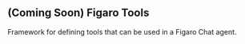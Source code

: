 ## (Coming Soon) Figaro Tools

Framework for defining tools that can be used in a Figaro Chat agent.
